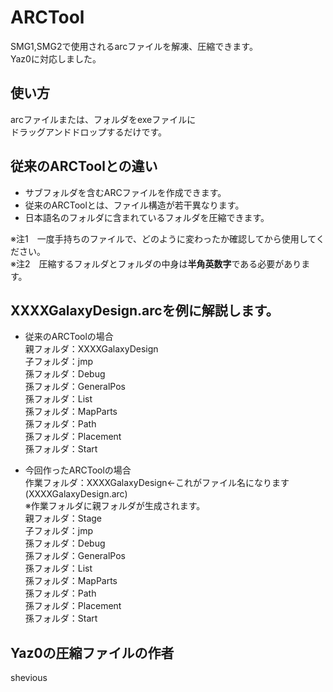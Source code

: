 # ARCTool
SMG1,SMG2で使用されるarcファイルを解凍、圧縮できます。<br>
Yaz0に対応しました。

## 使い方
arcファイルまたは、フォルダをexeファイルに<br>
ドラッグアンドドロップするだけです。<br>

## 従来のARCToolとの違い
- サブフォルダを含むARCファイルを作成できます。
- 従来のARCToolとは、ファイル構造が若干異なります。
- 日本語名のフォルダに含まれているフォルダを圧縮できます。

※注1　一度手持ちのファイルで、どのように変わったか確認してから使用してください。<br>
※注2　圧縮するフォルダとフォルダの中身は<b>半角英数字</b>である必要があります。<br>

## XXXXGalaxyDesign.arcを例に解説します。

- 従来のARCToolの場合<br>
親フォルダ：XXXXGalaxyDesign<br>
子フォルダ：jmp<br>
孫フォルダ：Debug<br>
孫フォルダ：GeneralPos<br>
孫フォルダ：List<br>
孫フォルダ：MapParts<br>
孫フォルダ：Path<br>
孫フォルダ：Placement<br>
孫フォルダ：Start<br>

- 今回作ったARCToolの場合<br>
作業フォルダ：XXXXGalaxyDesign←これがファイル名になります(XXXXGalaxyDesign.arc)<br>
※作業フォルダに親フォルダが生成されます。<br>
親フォルダ：Stage<br>
子フォルダ：jmp<br>
孫フォルダ：Debug<br>
孫フォルダ：GeneralPos<br>
孫フォルダ：List<br>
孫フォルダ：MapParts<br>
孫フォルダ：Path<br>
孫フォルダ：Placement<br>
孫フォルダ：Start<br>

## Yaz0の圧縮ファイルの作者
shevious
